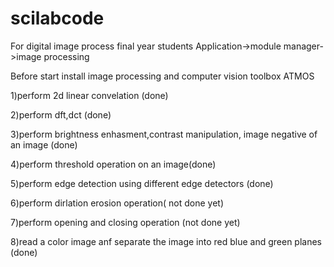 # scilabcode
For digital image process final year students
Application->module manager->image processing

Before start install image processing and computer vision toolbox ATMOS

1)perform 2d linear convelation (done)

2)perform dft,dct (done)

3)perform brightness enhasment,contrast manipulation, image negative of an image (done)

4)perform threshold operation on an image(done)

5)perform edge detection using different edge detectors (done)

6)perform dirlation erosion operation( not done yet)

7)perform opening and closing operation (not done yet)

8)read a color image anf separate the image into red blue and green planes (done)

